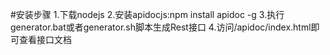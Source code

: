#安装步骤
    1.下载nodejs
    2.安装apidocjs:npm install apidoc -g
    3.执行generator.bat或者generator.sh脚本生成Rest接口
    4.访问/apidoc/index.html即可查看接口文档